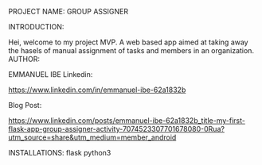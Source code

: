 PROJECT NAME: GROUP ASSIGNER

INTRODUCTION:

Hei, welcome to my project MVP. A web based app aimed at taking away the hasels of manual assignment of tasks and members in an organization.
AUTHOR:

EMMANUEL IBE
Linkedin: 

https://www.linkedin.com/in/emmanuel-ibe-62a1832b

Blog Post: 

https://www.linkedin.com/posts/emmanuel-ibe-62a1832b_title-my-first-flask-app-group-assigner-activity-7074523307701678080-0Rua?utm_source=share&utm_medium=member_android

INSTALLATIONS:
flask
python3
